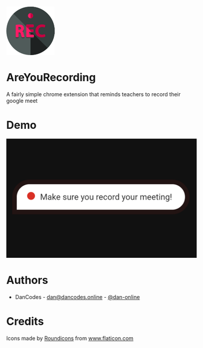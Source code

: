 ![](icons/icon128.png)

# AreYouRecording

A fairly simple chrome extension that reminds teachers to record their google meet

# Demo

![](images/promo.png)

# Authors

- DanCodes - <dan@dancodes.online> - [@dan-online](https://github.com/dan-online)

# Credits

<div>Icons made by <a href="https://www.flaticon.com/authors/roundicons" title="Roundicons">Roundicons</a> from <a href="https://www.flaticon.com/" title="Flaticon">www.flaticon.com</a></div>
